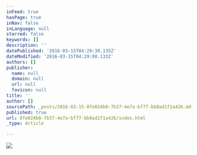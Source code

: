 ```yaml
---
inFeed: true
hasPage: true
inNav: false
inLanguage: null
starred: false
keywords: []
description: ''
datePublished: '2016-03-15T04:29:30.135Z'
dateModified: '2016-03-15T04:29:00.133Z'
authors: []
publisher:
  name: null
  domain: null
  url: null
  favicon: null
title: ''
author: []
sourcePath: _posts/2016-03-15-0fe024b0-7b37-4e7a-bf77-bb8ad1f1a426.md
published: true
url: 0fe024b0-7b37-4e7a-bf77-bb8ad1f1a426/index.html
_type: Article

---
```

![](https://the-grid-user-content.s3-us-west-2.amazonaws.com/e4f958bd-aaba-4570-9df0-6e1047da0723.jpg)